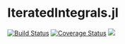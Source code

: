# IteratedIntegrals.jl

[![Build Status](https://travis-ci.org/fkastner/IteratedIntegrals.jl.svg?branch=master)](https://travis-ci.org/fkastner/IteratedIntegrals.jl)
[![Coverage Status](https://coveralls.io/repos/github/fkastner/IteratedIntegrals.jl/badge.svg?branch=master)](https://coveralls.io/github/fkastner/IteratedIntegrals.jl?branch=master)
[![](https://img.shields.io/badge/docs-dev-blue.svg)](https://fkastner.github.io/IteratedIntegrals.jl/dev)
